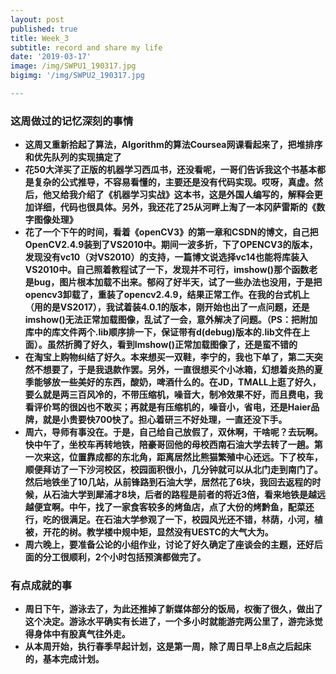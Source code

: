 ```yaml
---
layout: post
published: true
title: Week_3
subtitle: record and share my life
date: '2019-03-17'
image: /img/SWPU1_190317.jpg
bigimg: '/img/SWPU2_190317.jpg

---
```


### 这周做过的记忆深刻的事情
- **这周又重新拾起了算法，Algorithm的算法Coursea网课看起来了，把堆排序和优先队列的实现搞定了**
- **花50大洋买了正版的机器学习西瓜书，还没看呢，一哥们告诉我这个书基本都是复杂的公式推导，不容易看懂的，主要还是没有代码实现。哎呀，真虚。然后，他又给我介绍了《机器学习实战》这本书，这是外国人编写的，解释会更加详细，代码也很具体。另外，我还花了25从河畔上淘了一本冈萨雷斯的《数字图像处理》**
-  **花了一个下午的时间，看着《openCV3》的第一章和CSDN的博文，自己把OpenCV2.4.9装到了VS2010中。期间一波多折，下了OPENCV3的版本，发现没有vc10（对VS2010）的支持，一篇博文说选择vc14也能将库装入VS2010中。自己照着教程试了一下，发现并不可行，imshow()那个函数老是bug，图片根本加载不出来。郁闷了好半天，试了一些办法也没用，于是把opencv3卸载了，重装了opencv2.4.9，结果正常工作。在我的台式机上（用的是VS2017），我试着装4.0.1的版本，刚开始也出了一点问题，还是imshow()无法正常加载图像，乱试了一会，意外解决了问题。（PS：把附加库中的库文件两个.lib顺序排一下，保证带有d(debug)版本的.lib文件在上面）。虽然折腾了好久，看到Imshow()正常加载图像了，还是蛮不错的**
-  **在淘宝上购物纠结了好久。本来想买一双鞋，李宁的，我也下单了，第二天突然不想要了，于是我退款作罢。另外，一直很想买个小冰箱，幻想着炎热的夏季能够放一些美好的东西，酸奶，啤酒什么的。在JD，TMALL上逛了好久，要么就是两三百风冷的，不带压缩机，噪音大，制冷效果不好，而且费电，我看评价骂的很凶也不敢买；再就是有压缩机的，噪音小，省电，还是Haier品牌，就是小贵要快700快了。担心着研三不好处理，一直还没下手。**
-  **周六，导师有事没在。于是，自己给自己放假了，双休啊，干啥呢？去玩啊。快中午了，坐校车再转地铁，陪豪哥回他的母校西南石油大学去转了一趟。第一次来这，位置靠成都的东北角，距离居然比熊猫繁殖中心还远。下了校车，顺便拜访了一下沙河校区，校园面积很小，几分钟就可以从北门走到南门了。然后地铁坐了10几站，从前锋路到石油大学，居然花了6块，我回去返程的时候，从石油大学到犀浦才8块，后者的路程是前者的将近3倍，看来地铁是越远越便宜啊。中午，找了一家食客较多的烤鱼店，点了大份的烤黔鱼，配菜还行，吃的很满足。在石油大学参观了一下，校园风光还不错，林荫，小河，植被，开花的树。教学楼中规中矩，显然没有UESTC的大气大为。**
-  **周六晚上，要准备公论的小组作业，讨论了好久确定了座谈会的主题，还好后面的分工很顺利，2个小时包括预演都做完了。**

### 有点成就的事
- **周日下午，游泳去了，为此还推掉了新媒体部分的饭局，权衡了很久，做出了这个决定。游泳水平确实有长进了，一个多小时就能游完两公里了，游完泳觉得身体中有股真气往外走。**
- **从本周开始，执行春季早起计划，这是第一周，除了周日早上8点之后起床的，基本完成计划。**

